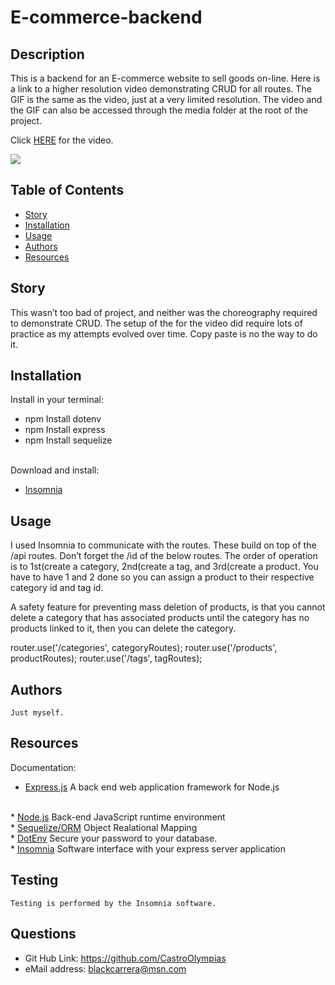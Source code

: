 

# E-commerce-backend

## Description
  This is a backend for an E-commerce website to sell goods on-line. Here is a link to a higher resolution video demonstrating CRUD for all routes.  The GIF is the same as the video, just at a very limited resolution. The video and the GIF can also be accessed through the media folder at the root of the project.

  Click <a href="https://github.com/CastroOlympias/E-commerce-backend/blob/main/media/E-Commerce%20Backend%20GIF.mp4">HERE</a> for the video.

<img src="https://github.com/CastroOlympias/E-commerce-backend/blob/main/media/E-Commerce%20Backend%20MP4.gif"/>

## Table of Contents
- [Story](#Story)
- [Installation](#Installation)
- [Usage](#Usage)
- [Authors](#Authors)
- [Resources](#Resources)


## Story
  This wasn’t too bad of project, and neither was the choreography required to demonstrate CRUD. The setup of the for the video did require lots of practice as my attempts evolved over time. Copy paste is no the way to do it.

## Installation
Install in your terminal:
  <br>
* npm Install dotenv
  <br>
* npm Install express
  <br>
* npm Install sequelize
  <br>
  <br>

Download and install:
  <br>
* <a href="https://insomnia.rest/">Insomnia</a>

## Usage
  I used Insomnia to communicate with the routes. These build on top of the /api routes. Don’t forget the /id of the below routes. The order of operation is to 1st(create a category, 2nd(create a tag, and 3rd(create a product. You have to have 1 and 2 done so you can assign a product to their respective category id and tag id. 
  
  A safety feature for preventing mass deletion of products, is that you cannot delete a category that has associated products until the category has no products linked to it, then you can delete the category.

  router.use('/categories', categoryRoutes);
  router.use('/products', productRoutes);
  router.use('/tags', tagRoutes);


## Authors
    Just myself.



## Resources
  Documentation:
  <br>
*  <a href="https://expressjs.com/">Express.js</a> A back end web application framework for Node.js
  <br>
* <a href="https://nodejs.org/en/docs/">Node.js</a> Back-end JavaScript runtime environment
  <br>
* <a href="http://sequelize.org/">Sequelize/ORM</a> Object Realational Mapping
  <br>
* <a href="https://www.npmjs.com/package/dotenv">DotEnv</a> Secure your password to your database.
    <br>
*  <a href="https://support.insomnia.rest/">Insomnia</a> Software interface with your express server application

## Testing
    Testing is performed by the Insomnia software.

## Questions
* Git Hub Link: https://github.com/CastroOlympias
  <br>
* eMail address: blackcarrera@msn.com
  <br>
